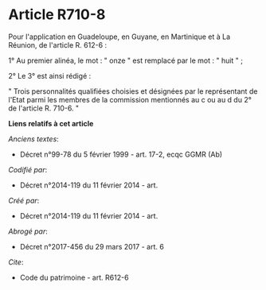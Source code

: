 # Article R710-8

Pour l'application en Guadeloupe, en Guyane, en Martinique et à La Réunion, de l'article R. 612-6 : 

1° Au premier alinéa, le mot : " onze " est remplacé par le mot : " huit " ; 

2° Le 3° est ainsi rédigé : 

" Trois personnalités qualifiées choisies et désignées par le représentant de l'Etat parmi les membres de la commission
mentionnés au c ou au d du 2° de l'article R. 710-6. "

**Liens relatifs à cet article**

_Anciens textes_:

  - Décret n°99-78 du 5 février 1999 - art. 17-2, ecqc GGMR (Ab)

_Codifié par_:

  - Décret n°2014-119 du 11 février 2014 - art.

_Créé par_:

  - Décret n°2014-119 du 11 février 2014 - art.

_Abrogé par_:

  - Décret n°2017-456 du 29 mars 2017 - art. 6

_Cite_:

  - Code du patrimoine - art. R612-6
